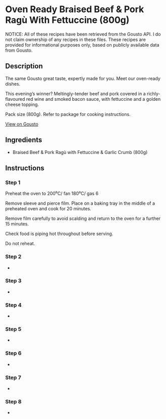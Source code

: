 # Oven Ready Braised Beef & Pork Ragù With Fettuccine (800g)

NOTICE: All of these recipes have been retrieved from the Gousto API. I do not claim ownership of any recipes in these files. These recipes are provided for informational purposes only, based on publicly available data from Gousto.

## Description

The same Gousto great taste, expertly made for you. Meet our oven-ready dishes. 

This evening’s winner? Meltingly-tender beef and pork covered in a richly-flavoured red wine and smoked bacon sauce, with fettuccine and a golden cheese topping.

Pack size (800g). Refer to package for cooking instructions.


[View on Gousto](https://www.gousto.co.uk/recipes/cookbook/oven-ready-braised-beef-pork-ragu-with-fettuccine-and-garlic-crumb)

## Ingredients

- Braised Beef & Pork Ragù with Fettuccine & Garlic Crumb (800g)

## Instructions


### Step 1

Preheat the oven to 200⁰C/ fan 180⁰C/ gas 6

Remove sleeve and pierce film. Place on a baking tray in the middle of a preheated oven and cook for 20 minutes.

Remove film carefully to avoid scalding and return to the oven for a further 15 minutes.

Check food is piping hot throughout before serving.

Do not reheat.


### Step 2

-


### Step 3

-


### Step 4

-


### Step 5

-


### Step 6

-


### Step 7

-

### Step 8

-

